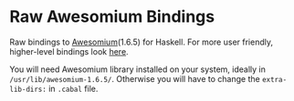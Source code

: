 # Raw Awesomium Bindings #

Raw bindings to [Awesomium](http://www.awesomium.com)(1.6.5) for
Haskell. For more user friendly, higher-level bindings look
[here](https://github.com/MaxOw/awesomium).

You will need Awesomium library installed on your system, ideally in
`/usr/lib/awesomium-1.6.5/`. Otherwise you will have to change the
`extra-lib-dirs:` in `.cabal` file.

